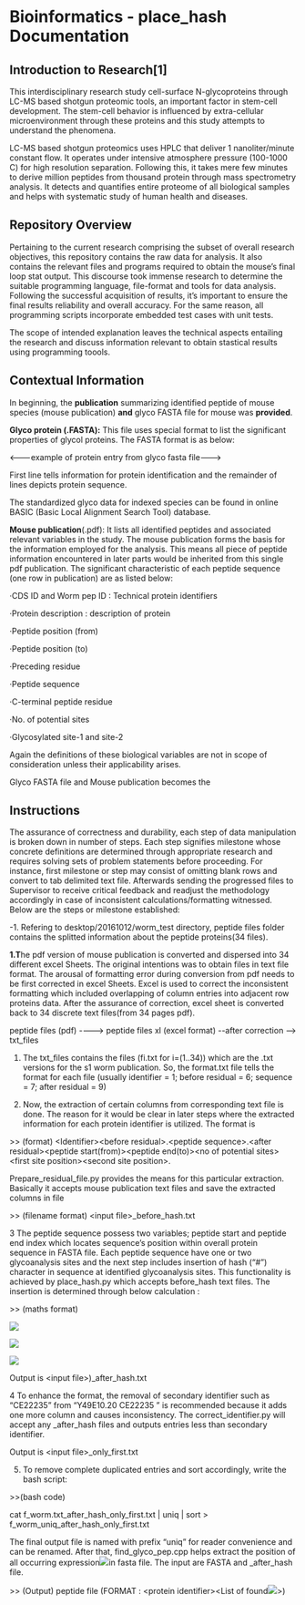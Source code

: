 # Bioinformatics - place\_hash Documentation

## **Introduction to Research**\[1\]

This interdisciplinary research study cell-surface N-glycoproteins through LC-MS based shotgun proteomic tools, an important factor in stem-cell development. The stem-cell behavior is influenced by extra-cellular microenvironment through these proteins and this study attempts to understand the phenomena.

LC-MS based shotgun proteomics uses HPLC that deliver 1 nanoliter/minute constant flow. It operates under intensive atmosphere pressure \(100-1000 C\) for high resolution separation. Following this, it takes mere few minutes to derive million peptides from thousand protein through mass spectrometry analysis. It detects and quantifies entire proteome of all biological samples and helps with systematic study of human health and diseases.

## **Repository Overview**

Pertaining to the current research comprising the subset of overall research objectives, this repository contains the raw data for analysis. It also contains the relevant files and programs required to obtain the mouse’s final loop stat output. This discourse took immense research to determine the suitable programming language, file-format and tools for data analysis. Following the successful acquisition of results, it’s important to ensure the final results reliability and overall accuracy. For the same reason, all programming scripts incorporate embedded test cases with unit tests.

The scope of intended explanation leaves the technical aspects entailing the research and discuss information relevant to obtain stastical results using programming toools.

## **Contextual Information**

In beginning, the **publication** summarizing identified peptide of mouse species \(mouse publication\) **and** glyco FASTA file for mouse was **provided**.

**Glyco protein \(.**FASTA**\):** This file uses special format to list the significant properties of glycol proteins. The FASTA format is as below:

&lt;---example of protein entry from glyco fasta file---&gt;

First line tells information for protein identification and the remainder of lines depicts protein sequence.

The standardized glyco data for indexed species can be found in online BASIC \(Basic Local Alignment Search Tool\) database.

**Mouse publication**\(.pdf\): It lists all identified peptides and associated relevant variables in the study. The mouse publication forms the basis for the information employed for the analysis. This means all piece of peptide information encountered in later parts would be inherited from this single pdf publication. The significant characteristic of each peptide sequence \(one row in publication\) are as listed below:

·CDS ID and Worm pep ID : Technical protein identifiers

·Protein description : description of protein

·Peptide position \(from\)

·Peptide position \(to\)

·Preceding residue

·Peptide sequence

·C-terminal peptide residue

·No. of potential sites

·Glycosylated site-1 and site-2

Again the definitions of these biological variables are not in scope of consideration unless their applicability arises.

Glyco FASTA file and Mouse publication becomes the 

## **Instructions**

The assurance of correctness and durability, each step of data manipulation is broken down in number of steps. Each step signifies milestone whose concrete definitions are determined through appropriate research and requires solving sets of problem statements before proceeding. For instance, first milestone or step may consist of omitting blank rows and convert to tab delimited text file. Afterwards sending the progressed files to Supervisor to receive critical feedback and readjust the methodology accordingly in case of inconsistent calculations/formatting witnessed. Below are the steps or milestone established:


-1. Refering to desktop/20161012/worm\_test directory, peptide files folder contains the splitted information about the peptide proteins\(34 files\).





**1.T**he pdf version of mouse publication is converted and dispersed into 34 different excel Sheets. The original intentions was to obtain files in text file format. The arousal of formatting error during conversion from pdf needs to be first corrected in excel Sheets. Excel is used to correct the inconsistent formatting which included overlapping of column entries into adjacent row proteins data. After the assurance of correction, excel sheet is converted back to 34 discrete text files\(from 34 pages pdf\).

peptide files \(pdf\) ----&gt; peptide files xl \(excel format\) --after correction --&gt; txt\_files



1. The txt\_files contains the files \(fi.txt for i=\(1..34\)\) which are the .txt versions for the s1 worm publication. So, the format.txt file tells the format for each file \(usually identifier = 1; before residual = 6; sequence = 7; after residual = 9\)

2. Now, the extraction of certain columns from corresponding text file is done. The reason for it would be clear in later steps where the extracted information for each protein identifier is utilized. The format is 

&gt;&gt; \(format\) &lt;Identifier&gt;&lt;before residual&gt;.&lt;peptide sequence&gt;.&lt;after residual&gt;&lt;peptide start\(from\)&gt;&lt;peptide end\(to\)&gt;&lt;no of potential sites&gt;&lt;first site position&gt;&lt;second site position&gt;.

Prepare\_residual\_file.py provides the means for this particular extraction. Basically it accepts mouse publication text files and save the extracted columns in file

&gt;&gt; \(filename format\) &lt;input file&gt;\_before\_hash.txt

3 The peptide sequence possess two variables; peptide start and peptide end index which locates sequence’s position within overall protein sequence in FASTA file. Each peptide sequence have one or two glycoanalysis sites and the next step includes insertion of hash \(“\#”\) character in sequence at identified glycoanalysis sites. This functionality is achieved by place\_hash.py which accepts before\_hash text files. The insertion is determined through below calculation :

&gt;&gt; \(maths format\)

![](file:///C:/Users/pprithip/AppData/Local/Temp/msohtmlclip1/01/clip_image002.png)

![](file:///C:/Users/pprithip/AppData/Local/Temp/msohtmlclip1/01/clip_image004.png)

![](file:///C:/Users/pprithip/AppData/Local/Temp/msohtmlclip1/01/clip_image006.png)

Output is &lt;input file&gt;\)\_after\_hash.txt



4 To enhance the format, the removal of secondary identifier such as “CE22235” from “Y49E10.20 CE22235 ” is recommended because it adds one more column and causes inconsistency. The correct\_identifier.py will accept any \_after\_hash files and outputs entries less than secondary identifier. 

Output is &lt;input file&gt;\_only\_first.txt



5. To remove complete duplicated entries and sort accordingly, write the bash script:

&gt;&gt;\(bash code\)

 cat f\_worm.txt\_after\_hash\_only\_first.txt \| uniq \| sort &gt; f\_worm\_uniq\_after\_hash\_only\_first.txt

The final output file is named with prefix “uniq” for reader convenience and can be renamed. After that, find\_glyco\_pep.cpp helps extract the position of all occurring expression![](file:///C:/Users/pprithip/AppData/Local/Temp/msohtmlclip1/01/clip_image008.png)in fasta file. The input are FASTA and \_after\_hash file.

&gt;&gt; \(Output\) peptide file \(FORMAT : &lt;protein identifier&gt;&lt;List of found![](file:///C:/Users/pprithip/AppData/Local/Temp/msohtmlclip1/01/clip_image008.png)&gt;\)